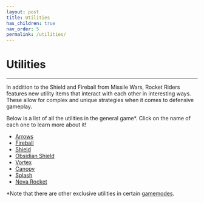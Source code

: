 ```yaml
---
layout: post
title: Utilities
has_children: true
nav_order: 5
permalink: /utilities/
---
```

# Utilities
---

In addition to the Shield and Fireball from Missile Wars, Rocket Riders features new utility items that interact with each other in interesting ways. These allow for complex and unique strategies when it comes to defensive gameplay.

Below is a list of all the utilities in the general game*. Click on the name of each one to learn more about it!

- [Arrows](https://zeroniaserver.github.io/RocketRidersWiki/utilities/)
- [Fireball](https://zeroniaserver.github.io/RocketRidersWiki/utilities/)
- [Shield](https://zeroniaserver.github.io/RocketRidersWiki/utilities/)  
- [Obsidian Shield](https://zeroniaserver.github.io/RocketRidersWiki/utilities/)    
- [Vortex](https://zeroniaserver.github.io/RocketRidersWiki/utilities/)  
- [Canopy](https://zeroniaserver.github.io/RocketRidersWiki/utilities/)  
- [Splash](https://zeroniaserver.github.io/RocketRidersWiki/utilities/)  
- [Nova Rocket](https://zeroniaserver.github.io/RocketRidersWiki/utilities/)  

*Note that there are other exclusive utilities in certain [gamemodes](https://zeroniaserver.github.io/RocketRidersWiki/gamemodes).

